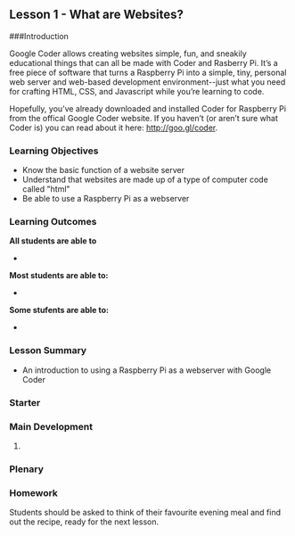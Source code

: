 ## Lesson 1 - What are Websites?

###Introduction

Google Coder allows creating websites simple, fun, and sneakily educational things that can all be made with Coder and Rasberry Pi. It’s a free piece of software that turns a Raspberry Pi into a simple, tiny, personal web server and web-based development environment--just what you need for crafting HTML, CSS, and Javascript while you’re learning to code.

Hopefully, you’ve already downloaded and installed Coder for Raspberry Pi from the offical Google Coder website. If you haven’t (or aren’t sure what Coder is) you can read about it here: http://goo.gl/coder. 

### Learning Objectives

- Know the basic function of a website server
- Understand that websites are made up of a type of computer code called "html"
- Be able to use a Raspberry Pi as a webserver

### Learning Outcomes

**All students are able to**

- 

**Most students are able to:**

- 

**Some stufents are able to:**

- 

### Lesson Summary

- An introduction to using a Raspberry Pi as a webserver with Google Coder


### Starter



### Main Development

1. 

### Plenary



### Homework

Students should be asked to think of their favourite evening meal and find out the recipe, ready for the next lesson.

